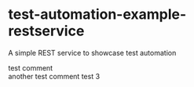 # test-automation-example-restservice
A simple REST service to showcase test automation

test comment  
another test comment
test 3

